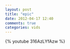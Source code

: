 ```yaml
---
layout: post
title: "epic"
date: 2012-04-17 12:40
comments: true
categories: vids
---
```


{% youtube 316AzLYfAzw %}
